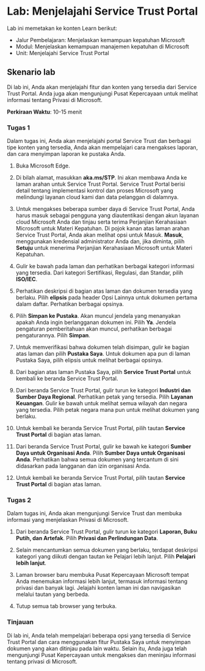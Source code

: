 <!---
---
Lab: Judul: 'Menjelajahi Service Trust Portal' Jalur Pembelajaran/Modul/Pelajaran: 'Jalur Pembelajaran: Menjelaskan kemampuan kepatuhan Microsoft; Modul 1: Menjelaskan kemampuan manajemen kepatuhan di Microsoft; Unit 2: Menjelajahi Service Trust Portal'
---
--->

# Lab: Menjelajahi Service Trust Portal

Lab ini memetakan ke konten Learn berikut:

- Jalur Pembelajaran: Menjelaskan kemampuan kepatuhan Microsoft
- Modul: Menjelaskan kemampuan manajemen kepatuhan di Microsoft
- Unit: Menjelajahi Service Trust Portal

## Skenario lab

Di lab ini, Anda akan menjelajahi fitur dan konten yang tersedia dari Service Trust Portal. Anda juga akan mengunjungi Pusat Kepercayaan untuk melihat informasi tentang Privasi di Microsoft.

**Perkiraan Waktu**: 10-15 menit

### Tugas 1

Dalam tugas ini, Anda akan menjelajahi portal Service Trust dan berbagai tipe konten yang tersedia, Anda akan mempelajari cara mengakses laporan, dan cara menyimpan laporan ke pustaka Anda.

1. Buka Microsoft Edge.

1. Di bilah alamat, masukkan **aka.ms/STP**. Ini akan membawa Anda ke laman arahan untuk Service Trust Portal. Service Trust Portal berisi detail tentang implementasi kontrol dan proses Microsoft yang melindungi layanan cloud kami dan data pelanggan di dalamnya.

1. Untuk mengakses beberapa sumber daya di Service Trust Portal, Anda harus masuk sebagai pengguna yang diautentikasi dengan akun layanan cloud Microsoft Anda dan tinjau serta terima Perjanjian Kerahasiaan Microsoft untuk Materi Kepatuhan. Di pojok kanan atas laman arahan Service Trust Portal, Anda akan melihat opsi untuk Masuk.  **Masuk**, menggunakan kredensial administrator Anda dan, jika diminta, pilih **Setuju** untuk menerima Perjanjian Kerahasiaan Microsoft untuk Materi Kepatuhan.

1. Gulir ke bawah pada laman dan perhatikan berbagai kategori informasi yang tersedia. Dari kategori Sertifikasi, Regulasi, dan Standar, pilih **ISO/IEC**.

1. Perhatikan deskripsi di bagian atas laman dan dokumen tersedia yang berlaku.  Pilih **elipsis** pada header Opsi Lainnya untuk dokumen pertama dalam daftar.  Perhatikan berbagai opsinya.

1. Pilih **Simpan ke Pustaka**.  Akan muncul jendela yang menanyakan apakah Anda ingin berlangganan dokumen ini.  Pilih **Ya**. Jendela pengaturan pemberitahuan akan muncul, perhatikan berbagai pengaturannya. Pilih **Simpan**.

1. Untuk memverifikasi bahwa dokumen telah disimpan, gulir ke bagian atas laman dan pilih **Pustaka Saya**.  Untuk dokumen apa pun di laman Pustaka Saya, pilih elipsis untuk melihat berbagai opsinya.

1. Dari bagian atas laman Pustaka Saya, pilih **Service Trust Portal** untuk kembali ke beranda Service Trust Portal.

1. Dari beranda Service Trust Portal, gulir turun ke kategori **Industri dan Sumber Daya Regional**.  Perhatikan petak yang tersedia.  Pilih **Layanan Keuangan**.  Gulir ke bawah untuk melihat semua wilayah dan negara yang tersedia.  Pilih petak negara mana pun untuk melihat dokumen yang berlaku.

1. Untuk kembali ke beranda Service Trust Portal, pilih tautan **Service Trust Portal** di bagian atas laman.

1. Dari beranda Service Trust Portal, gulir ke bawah ke kategori **Sumber Daya untuk Organisasi Anda**. Pilih **Sumber Daya untuk Organisasi Anda**.  Perhatikan bahwa semua dokumen yang tercantum di sini didasarkan pada langganan dan izin organisasi Anda.

1. Untuk kembali ke beranda Service Trust Portal, pilih tautan **Service Trust Portal** di bagian atas laman.

### Tugas 2

Dalam tugas ini, Anda akan mengunjungi Service Trust dan membuka informasi yang menjelaskan Privasi di Microsoft.

1. Dari beranda Service Trust Portal, gulir turun ke kategori **Laporan, Buku Putih, dan Artefak**. Pilih **Privasi dan Perlindungan Data**.  

1. Selain mencantumkan semua dokumen yang berlaku, terdapat deskripsi kategori yang diikuti dengan tautan ke Pelajari lebih lanjut.  Pilih **Pelajari lebih lanjut**.

1. Laman browser baru membuka Pusat Kepercayaan Microsoft tempat Anda menemukan informasi lebih lanjut, termasuk informasi tentang privasi dan banyak lagi. Jelajahi konten laman ini dan navigasikan melalui tautan yang berbeda.

1. Tutup semua tab browser yang terbuka.

### Tinjauan

Di lab ini, Anda telah mempelajari beberapa opsi yang tersedia di Service Trust Portal dan cara menggunakan fitur Pustaka Saya untuk menyimpan dokumen yang akan ditinjau pada lain waktu.  Selain itu, Anda juga telah mengunjungi Pusat Kepercayaan untuk mengakses dan meninjau informasi tentang privasi di Microsoft.
